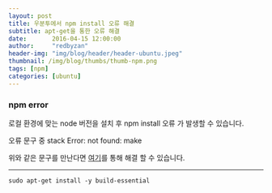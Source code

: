 ```yaml
---
layout: post
title: 우분투에서 npm install 오류 해결
subtitle: apt-get을 통한 오류 해결 
date:       2016-04-15 12:00:00
author:     "redbyzan"
header-img: "img/blog/header/header-ubuntu.jpeg"
thumbnail: /img/blog/thumbs/thumb-npm.png
tags: [npm]
categories: [ubuntu]
---
```



### npm error
로컬 환경에 맞는 node 버전을 설치 후 npm install 오류 가 발생할 수 있습니다. 

오류 문구 중 stack Error: not found: make
 
위와 같은 문구를 만난다면 [여기](http://stackoverflow.com/questions/14772508/npm-failed-to-install-time-with-make-not-found-error)를 통해 해결 할 수 있습니다.

---

```
sudo apt-get install -y build-essential
```
